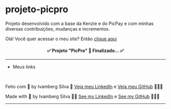 # projeto-picpro
 Projeto desenvolvido com a base da Kenzie e do PicPay e com minhas diversas contribuições, mudanças e incrementos.
 
   <div>Olá! Você quer acessar o meu site? Então <a href="https://ivambergsilva.github.io/projeto-picpro/" target="_blank">clique aqui</a></div>
   <h4 align="center"> ✅ Projeto "PicPro" 🚀 Finalizado... ✅ </h4>
   
   <hr>
   <ul> 
   <li>Meus links</li>
   </ul>
   <br>
   <p>Feito com 💙 by Ivamberg Silva 👏 <a href="https://www.linkedin.com/in/ivamberg-silva/" target="_blank">Veja meu LinkedIn</a><span> e </span><a href="https://github.com/IvambergSilva">Veja meu GitHub</a> 👨🏼‍💻</p>
   <p>Made with 💙 by Ivamberg Silva 👏🏻 <a href="www.linkedin.com/in/ivamberg-silva/" target="_blank">See my LinkedIn</a><span> e </span><a href="https://github.com/IvambergSilva">See my GitHub</a> 👨🏼‍💻</p>
   <hr>
